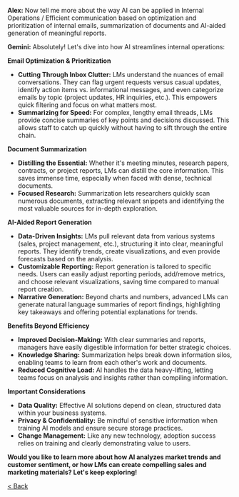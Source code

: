 <b>Alex:</b> Now tell me more about the way AI can be applied in Internal Operations / Efficient communication based on optimization and prioritization of internal emails, summarization of documents and AI-aided generation of meaningful reports.

<b>Gemini:</b> Absolutely! Let's dive into how AI streamlines internal operations:

**Email Optimization & Prioritization**

* **Cutting Through Inbox Clutter:** LMs understand the nuances of email conversations. They can flag urgent requests versus casual updates, identify action items vs. informational messages, and even categorize emails by topic (project updates, HR inquiries, etc.). This empowers quick filtering and focus on what matters most.
* **Summarizing for Speed:** For complex, lengthy email threads, LMs provide concise summaries of key points and decisions discussed. This allows staff to catch up quickly without having to sift through the entire chain.

**Document Summarization**

* **Distilling the Essential:** Whether it's meeting minutes, research papers, contracts, or project reports, LMs can distill the core information. This saves immense time, especially when faced with dense, technical documents.
* **Focused Research:** Summarization lets researchers quickly scan numerous documents, extracting relevant snippets and identifying the most valuable sources for in-depth exploration.

**AI-Aided Report Generation**

* **Data-Driven Insights:** LMs pull relevant data from various systems (sales, project management, etc.), structuring it into clear, meaningful reports.  They identify trends, create visualizations, and even provide forecasts based on the analysis.
* **Customizable Reporting:** Report generation is tailored to specific needs. Users can easily adjust reporting periods, add/remove metrics, and choose relevant visualizations, saving time compared to manual report creation.
* **Narrative Generation:** Beyond charts and numbers, advanced LMs can generate natural language summaries of report findings, highlighting key takeaways and offering potential explanations for trends.

**Benefits Beyond Efficiency**

* **Improved Decision-Making:**  With clear summaries and reports, managers have easily digestible information for better strategic choices.
* **Knowledge Sharing:** Summarization helps break down information silos, enabling teams to learn from each other's work and documents.
* **Reduced Cognitive Load:** AI handles the data heavy-lifting, letting teams focus on analysis and insights rather than compiling information.

**Important Considerations**

* **Data Quality:** Effective AI solutions depend on clean, structured data within your business systems. 
* **Privacy & Confidentiality:** Be mindful of sensitive information when training AI models and ensure secure storage practices.
* **Change Management:** Like any new technology, adoption success relies on training and clearly demonstrating value to users.

**Would you like to learn more about how AI analyzes market trends and customer sentiment, or how LMs can create compelling sales and marketing materials? Let's keep exploring!** 

[< Back](https://github.com/ai-dialogue-facilitator/how-can-ai-help-business/blob/main/gemini/README.md)
